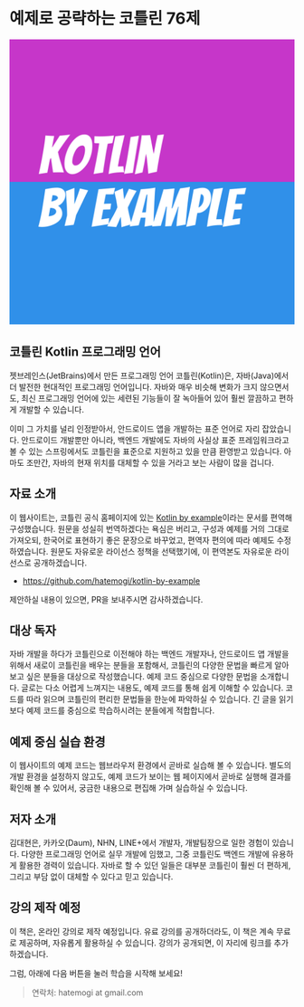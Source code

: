 # 예제로 공략하는 코틀린 76제

![타이틀로고](img/kotlin-by-example.png)

## 코틀린 Kotlin 프로그래밍 언어

젯브레인스(JetBrains)에서 만든 프로그래밍 언어 코틀린(Kotlin)은, 자바(Java)에서 더 발전한 현대적인 프로그래밍 언어입니다. 자바와 매우 비슷해 변화가 크지 않으면서도, 최신 프로그래밍 언어에 있는 세련된 기능들이 잘 녹아들어 있어 훨씬 깔끔하고 편하게 개발할 수 있습니다.

이미 그 가치를 널리 인정받아서, 안드로이드 앱을 개발하는 표준 언어로 자리 잡았습니다. 안드로이드 개발뿐만 아니라, 백엔드 개발에도 자바의 사실상 표준 프레임워크라고 볼 수 있는 스프링에서도 코틀린을 표준으로 지원하고 있을 만큼 환영받고 있습니다. 아마도 조만간, 자바의 현재 위치를 대체할 수 있을 거라고 보는 사람이 많을 겁니다.

## 자료 소개

이 웹사이트는, 코틀린 공식 홈페이지에 있는 [Kotlin by example](https://play.kotlinlang.org/byExample/overview)이라는 문서를 편역해 구성했습니다. 원문을 성실히 번역하겠다는 욕심은 버리고, 구성과 예제를 거의 그대로 가져오되, 한국어로 표현하기 좋은 문장으로 바꾸었고, 편역자 편의에 따라 예제도 수정하였습니다. 원문도 자유로운 라이선스 정책을 선택했기에, 이 편역본도 자유로운 라이선스로 공개하겠습니다.

* <https://github.com/hatemogi/kotlin-by-example>

제안하실 내용이 있으면, PR을 보내주시면 감사하겠습니다.

## 대상 독자

자바 개발을 하다가 코틀린으로 이전해야 하는 백엔드 개발자나, 안드로이드 앱 개발을 위해서 새로이 코틀린을 배우는 분들을 포함해서, 코틀린의 다양한 문법을 빠르게 알아보고 싶은 분들을 대상으로 작성했습니다. 예제 코드 중심으로 다양한 문법을 소개합니다. 글로는 다소 어렵게 느껴지는 내용도, 예제 코드를 통해 쉽게 이해할 수 있습니다. 코드를 따라 읽으며 코틀린의 편리한 문법들을 한눈에 파악하실 수 있습니다. 긴 글을 읽기보다 예제 코드를 중심으로 학습하시려는 분들에게 적합합니다.

## 예제 중심 실습 환경

이 웹사이트의 예제 코드는 웹브라우저 환경에서 곧바로 실습해 볼 수 있습니다. 별도의 개발 환경을 설정하지 않고도, 예제 코드가 보이는 웹 페이지에서 곧바로 실행해 결과를 확인해 볼 수 있어서, 궁금한 내용으로 편집해 가며 실습하실 수 있습니다.

## 저자 소개

김대현은, 카카오(Daum), NHN, LINE+에서 개발자, 개발팀장으로 일한 경험이 있습니다. 다양한 프로그래밍 언어로 실무 개발에 임했고, 그중 코틀린도 백엔드 개발에 유용하게 활용한 경력이 있습니다. 자바로 할 수 있던 일들은 대부분 코틀린이 훨씬 더 편하게, 그리고 부담 없이 대체할 수 있다고 믿고 있습니다.

## 강의 제작 예정

이 책은, 온라인 강의로 제작 예정입니다. 유료 강의를 공개하더라도, 이 책은 계속 무료로 제공하며, 자유롭게 활용하실 수 있습니다. 강의가 공개되면, 이 자리에 링크를 추가하겠습니다.

그럼, 아래에 다음 버튼을 눌러 학습을 시작해 보세요!

> 연락처: hatemogi at gmail.com